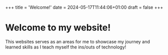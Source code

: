 +++
title = 'Welcome!'
date = 2024-05-17T11:44:06+01:00
draft = false
+++

# Welcome to my website!

This websites serves as an areas for me to showcase my journey and learned skills as I teach myself the ins/outs of technology!
